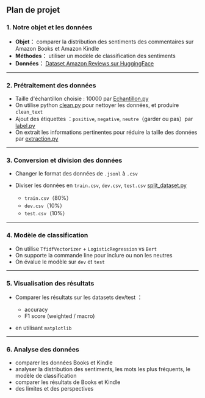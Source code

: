 ## Plan de projet

### 1. **Notre objet et les données**

* **Objet：** comparer la distribution des sentiments des commentaires sur Amazon Books et Amazon Kindle
* **Méthodes：** utiliser un modèle de classification des sentiments
* **Données：** [Dataset Amazon Reviews sur HuggingFace ](https://amazon-reviews-2023.github.io/)

---

### 2. **Prétraitement des données**

* Taille d'échantillon choisie : 10000 par [Echantillon.py](https://github.com/Xiaobo33/Extraction_info/blob/main/src/Echantillon.py)
* On utilise python [clean.py](https://github.com/Xiaobo33/Extraction_info/blob/main/src/clean.py) pour nettoyer les données, et produire `clean_text`
* Ajout des étiquettes ：`positive`, `negative`, `neutre`（garder ou pas）par [label.py](https://github.com/Xiaobo33/Extraction_info/blob/main/src/label.py)
* On extrait les informations pertinentes pour réduire la taille des données par [extraction.py](https://github.com/Xiaobo33/Extraction_info/blob/main/src/extraction.py)
---

### 3. **Conversion et division des données**

* Changer le format des données de `.jsonl` à `.csv`
* Diviser les données en `train.csv`, `dev.csv`, `test.csv` [split_dataset.py](https://github.com/Xiaobo33/Extraction_info/blob/main/src/split_dataset.py)

  * `train.csv`（80%）
  * `dev.csv`（10%）
  * `test.csv`（10%）

---

### 4. **Modèle de classification**

* On utilise `TfidfVectorizer` + `LogisticRegression` vs `Bert`
* On supporte la commande line pour inclure ou non les neutres
* On évalue le modèle sur `dev` et `test`

---

### 5. **Visualisation des résultats**

* Comparer les résultats sur les datasets dev/test ：

  * accuracy
  * F1 score (weighted / macro)
* en utilisant `matplotlib`

---

### 6. **Analyse des données**

* comparer les données Books et Kindle
* analyser la distribution des sentiments, les mots les plus fréquents, le modèle de classification
* comparer les résultats de Books et Kindle
* des limites et des perspectives